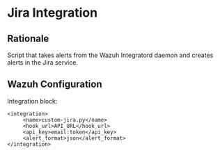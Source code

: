 # Jira Integration

## Rationale
Script that takes alerts from the Wazuh Integratord daemon and creates alerts in the Jira service.

## Wazuh Configuration
Integration block:
```
<integration>
     <name>custom-jira.py</name>
     <hook_url>API_URL</hook_url>
     <api_key>email:token</api_key>
     <alert_format>json</alert_format>
</integration>
```
